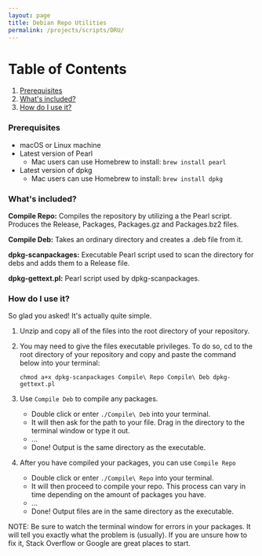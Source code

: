 ```yaml
---
layout: page
title: Debian Repo Utilities
permalink: /projects/scripts/DRU/
---
```


# Table of Contents
1. [Prerequisites](#prerequisites)
2. [What's included?](#paragraph2)
3. [How do I use it?](#third-example)

### Prerequisites

 - macOS or Linux machine
 - Latest version of Pearl
 	- Mac users can use Homebrew to install: `brew install pearl`
 - Latest version of dpkg
 	- Mac users can use Homebrew to install: `brew install dpkg`


### What's included?

**Compile Repo:** Compiles the repository by utilizing a the Pearl script. Produces the Release, Packages, Packages.gz and Packages.bz2 files.

**Compile Deb:** Takes an ordinary directory and creates a .deb file from it.

**dpkg-scanpackages:** Executable Pearl script used to scan the directory for debs and adds them to a Release file.

**dpkg-gettext.pl:** Pearl script used by dpkg-scanpackages.

### How do I use it?

So glad you asked! It's actually quite simple.

 1. Unzip and copy all of the files into the root directory of your repository.
 2. You may need to give the files executable privileges. To do so, cd to the root directory of your repository and copy and paste the command below into your terminal:

	`chmod a+x dpkg-scanpackages Compile\ Repo Compile\ Deb dpkg-gettext.pl`
 
 3. Use `Compile Deb` to compile any packages.
	 - Double click or enter `./Compile\ Deb` into your terminal.
	 - It will then ask for the path to your file. Drag in the directory to the terminal window or type it out.
	 - ...
	 - Done! Output is the same directory as the executable.
 4. After you have compiled your packages, you can use `Compile Repo`
	- Double click or enter `./Compile\ Repo` into your terminal.
	- It will then proceed to compile your repo. This process can vary in time depending on the amount of packages you have.
	- ...
	- Done! Output files are in the same directory as the executable.

NOTE: Be sure to watch the terminal window for errors in your packages. It will tell you exactly what the problem is (usually). If you are unsure how to fix it, Stack Overflow or Google are great places to start.
